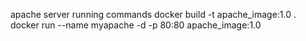 apache server running commands
docker build -t apache_image:1.0 .
docker run --name myapache -d -p 80:80 apache_image:1.0
